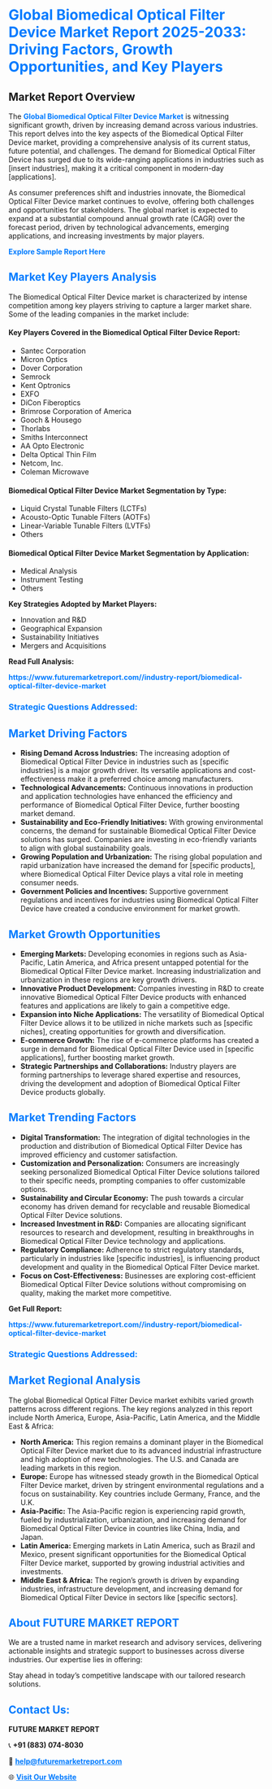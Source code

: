 <h1 style="color: #007BFF;">Global Biomedical Optical Filter Device Market Report 2025-2033: Driving Factors, Growth Opportunities, and Key Players</h1>

<section id="overview">
<h2>Market Report Overview</h2>
<p>The <a href="https://www.futuremarketreport.com//industry-report/biomedical-optical-filter-device-market" style="color: #007BFF; text-decoration: none;"><strong>Global Biomedical Optical Filter Device Market</strong></a> is witnessing significant growth, driven by increasing demand across various industries. This report delves into the key aspects of the Biomedical Optical Filter Device market, providing a comprehensive analysis of its current status, future potential, and challenges. The demand for Biomedical Optical Filter Device has surged due to its wide-ranging applications in industries such as [insert industries], making it a critical component in modern-day [applications].</p>
<p>As consumer preferences shift and industries innovate, the Biomedical Optical Filter Device market continues to evolve, offering both challenges and opportunities for stakeholders. The global market is expected to expand at a substantial compound annual growth rate (CAGR) over the forecast period, driven by technological advancements, emerging applications, and increasing investments by major players.</p>
</section>

<section id="overview">
<p><a href="https://www.futuremarketreport.com//request-sample/reportId=79159" style="color: #007BFF; text-decoration: none;"><strong>Explore Sample Report Here</strong></a></p>
</section>

<section id="key-players">
<h2 style="color: #007BFF;">Market Key Players Analysis</h2>
<p>The Biomedical Optical Filter Device market is characterized by intense competition among key players striving to capture a larger market share. Some of the leading companies in the market include:</p>
<h4>Key Players Covered in the Biomedical Optical Filter Device Report:</h4>
<ul><li>Santec Corporation</li><li>Micron Optics</li><li>Dover Corporation</li><li>Semrock</li><li>Kent Optronics</li><li>EXFO</li><li>DiCon Fiberoptics</li><li>Brimrose Corporation of America</li><li>Gooch &amp; Housego</li><li>Thorlabs</li><li>Smiths Interconnect</li><li>AA Opto Electronic</li><li>Delta Optical Thin Film</li><li>Netcom, Inc.</li><li>Coleman Microwave</li></ul>
<h4>Biomedical Optical Filter Device Market Segmentation by Type:</h4>
<ul><li>Liquid Crystal Tunable Filters (LCTFs)</li><li>Acousto-Optic Tunable Filters (AOTFs)</li><li>Linear-Variable Tunable Filters (LVTFs)</li><li>Others</li></ul>

<h4>Biomedical Optical Filter Device Market Segmentation by Application:</h4>
<ul><li>Medical Analysis</li><li>Instrument Testing</li><li>Others</li></ul>
<p><strong>Key Strategies Adopted by Market Players:</strong></p>
<ul>
<li>Innovation and R&D</li>
<li>Geographical Expansion</li>
<li>Sustainability Initiatives</li>
<li>Mergers and Acquisitions</li>
</ul>
</section>

<section>
<p><strong>Read Full Analysis: </strong></p><a href="https://www.futuremarketreport.com//industry-report/biomedical-optical-filter-device-market" style="color: #007BFF; text-decoration: none;"><strong>https://www.futuremarketreport.com//industry-report/biomedical-optical-filter-device-market</strong></a>
<h3 style="color: #007BFF;">Strategic Questions Addressed:</h3>
</section>

<section id="driving-factors">
<h2 style="color: #007BFF;">Market Driving Factors</h2>
<ul>
<li><strong>Rising Demand Across Industries:</strong> The increasing adoption of Biomedical Optical Filter Device in industries such as [specific industries] is a major growth driver. Its versatile applications and cost-effectiveness make it a preferred choice among manufacturers.</li>
<li><strong>Technological Advancements:</strong> Continuous innovations in production and application technologies have enhanced the efficiency and performance of Biomedical Optical Filter Device, further boosting market demand.</li>
<li><strong>Sustainability and Eco-Friendly Initiatives:</strong> With growing environmental concerns, the demand for sustainable Biomedical Optical Filter Device solutions has surged. Companies are investing in eco-friendly variants to align with global sustainability goals.</li>
<li><strong>Growing Population and Urbanization:</strong> The rising global population and rapid urbanization have increased the demand for [specific products], where Biomedical Optical Filter Device plays a vital role in meeting consumer needs.</li>
<li><strong>Government Policies and Incentives:</strong> Supportive government regulations and incentives for industries using Biomedical Optical Filter Device have created a conducive environment for market growth.</li>
</ul>
</section>

<section id="growth-opportunities">
<h2 style="color: #007BFF;">Market Growth Opportunities</h2>
<ul>
<li><strong>Emerging Markets:</strong> Developing economies in regions such as Asia-Pacific, Latin America, and Africa present untapped potential for the Biomedical Optical Filter Device market. Increasing industrialization and urbanization in these regions are key growth drivers.</li>
<li><strong>Innovative Product Development:</strong> Companies investing in R&D to create innovative Biomedical Optical Filter Device products with enhanced features and applications are likely to gain a competitive edge.</li>
<li><strong>Expansion into Niche Applications:</strong> The versatility of Biomedical Optical Filter Device allows it to be utilized in niche markets such as [specific niches], creating opportunities for growth and diversification.</li>
<li><strong>E-commerce Growth:</strong> The rise of e-commerce platforms has created a surge in demand for Biomedical Optical Filter Device used in [specific applications], further boosting market growth.</li>
<li><strong>Strategic Partnerships and Collaborations:</strong> Industry players are forming partnerships to leverage shared expertise and resources, driving the development and adoption of Biomedical Optical Filter Device products globally.</li>
</ul>
</section>

<section id="trending-factors">
<h2 style="color: #007BFF;">Market Trending Factors</h2>
<ul>
<li><strong>Digital Transformation:</strong> The integration of digital technologies in the production and distribution of Biomedical Optical Filter Device has improved efficiency and customer satisfaction.</li>
<li><strong>Customization and Personalization:</strong> Consumers are increasingly seeking personalized Biomedical Optical Filter Device solutions tailored to their specific needs, prompting companies to offer customizable options.</li>
<li><strong>Sustainability and Circular Economy:</strong> The push towards a circular economy has driven demand for recyclable and reusable Biomedical Optical Filter Device solutions.</li>
<li><strong>Increased Investment in R&D:</strong> Companies are allocating significant resources to research and development, resulting in breakthroughs in Biomedical Optical Filter Device technology and applications.</li>
<li><strong>Regulatory Compliance:</strong> Adherence to strict regulatory standards, particularly in industries like [specific industries], is influencing product development and quality in the Biomedical Optical Filter Device market.</li>
<li><strong>Focus on Cost-Effectiveness:</strong> Businesses are exploring cost-efficient Biomedical Optical Filter Device solutions without compromising on quality, making the market more competitive.</li>
</ul>
</section>

<section>
<p><strong>Get Full Report: </strong></p><a href="https://www.futuremarketreport.com//industry-report/biomedical-optical-filter-device-market" style="color: #007BFF; text-decoration: none;"><strong>https://www.futuremarketreport.com//industry-report/biomedical-optical-filter-device-market</strong></a>
<h3 style="color: #007BFF;">Strategic Questions Addressed:</h3>
</section>


<section id="regional-analysis">
<h2 style="color: #007BFF;">Market Regional Analysis</h2>
<p>The global Biomedical Optical Filter Device market exhibits varied growth patterns across different regions. The key regions analyzed in this report include North America, Europe, Asia-Pacific, Latin America, and the Middle East & Africa:</p>
<ul>
<li><strong>North America:</strong> This region remains a dominant player in the Biomedical Optical Filter Device market due to its advanced industrial infrastructure and high adoption of new technologies. The U.S. and Canada are leading markets in this region.</li>
<li><strong>Europe:</strong> Europe has witnessed steady growth in the Biomedical Optical Filter Device market, driven by stringent environmental regulations and a focus on sustainability. Key countries include Germany, France, and the U.K.</li>
<li><strong>Asia-Pacific:</strong> The Asia-Pacific region is experiencing rapid growth, fueled by industrialization, urbanization, and increasing demand for Biomedical Optical Filter Device in countries like China, India, and Japan.</li>
<li><strong>Latin America:</strong> Emerging markets in Latin America, such as Brazil and Mexico, present significant opportunities for the Biomedical Optical Filter Device market, supported by growing industrial activities and investments.</li>
<li><strong>Middle East & Africa:</strong> The region’s growth is driven by expanding industries, infrastructure development, and increasing demand for Biomedical Optical Filter Device in sectors like [specific sectors].</li>
</ul>
</section>

<footer>
<h2 style="color: #007BFF;">About FUTURE MARKET REPORT</h2>
<p>We are a trusted name in market research and advisory services, delivering actionable insights and strategic support to businesses across diverse industries. Our expertise lies in offering:</p>

<p>Stay ahead in today’s competitive landscape with our tailored research solutions.</p>

<h2 style="color: #007BFF;">Contact Us:</h2>
<p><strong>FUTURE MARKET REPORT</strong></p>
<p>📞 <strong>+91 (883) 074-8030</strong></p>
<p>📧 <strong><a href="mailto:help@futuremarketreport.com" style="color: #007BFF;">help@futuremarketreport.com</a></strong></p>
<p>🌐 <strong><a href="https://www.futuremarketreport.com/" style="color: #007BFF;">Visit Our Website</a></strong></p>
</footer>